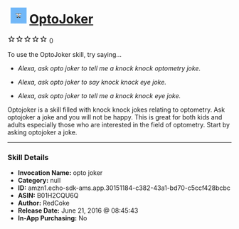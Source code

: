 # &nbsp;<img src="skill_icon" alt="OptoJoker icon" width="36"> [OptoJoker](http://alexa.amazon.com/#skills/amzn1.echo-sdk-ams.app.30151184-c382-43a1-bd70-c5ccf428bcbc)
![0 stars](../../images/ic_star_border_black_18dp_1x.png)![0 stars](../../images/ic_star_border_black_18dp_1x.png)![0 stars](../../images/ic_star_border_black_18dp_1x.png)![0 stars](../../images/ic_star_border_black_18dp_1x.png)![0 stars](../../images/ic_star_border_black_18dp_1x.png) 0

To use the OptoJoker skill, try saying...

* *Alexa, ask opto joker to tell me a knock knock optometry joke.*

* *Alexa, ask opto joker to say knock knock eye joke.*

* *Alexa, ask opto joker to tell me a knock knock eye joke.*

Optojoker is a skill filled with knock knock jokes relating to optometry.  Ask optojoker a joke and you will not be happy. This is great for both kids and adults especially those who are interested in the field of optometry. Start by asking optojoker a joke.

***

### Skill Details

* **Invocation Name:** opto joker
* **Category:** null
* **ID:** amzn1.echo-sdk-ams.app.30151184-c382-43a1-bd70-c5ccf428bcbc
* **ASIN:** B01H2CQU6Q
* **Author:** RedCoke
* **Release Date:** June 21, 2016 @ 08:45:43
* **In-App Purchasing:** No
